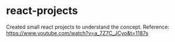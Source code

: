 # react-projects

Created small react projects to understand the concept.
Reference: https://www.youtube.com/watch?v=a_7Z7C_JCyo&t=1187s
